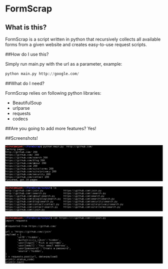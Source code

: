 # FormScrap

## What is this?

FormScrap is a script written in python that recursively collects all available forms from a given website and creates easy-to-use request scripts.

##How do I use this?

Simply run main.py with the url as a parameter, example:
```python
python main.py http://google.com/
```

##What do I need?

FormScrap relies on following python libraries:
 * BeautifulSoup
 * urlparse
 * requests
 * codecs

##Are you going to add more features?
Yes!

##Screenshots!

![alt](img/scr1.png)

![alt](img/scr2.png)

![alt](img/scr3.png)
